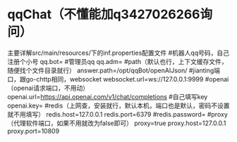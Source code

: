 # qqChat（不懂能加q3427026266询问）
主要详解src/main/resources/下的inf.properties配置文件
#机器人qq号码，自己注册个小号
qq.bot=
#管理员qq
qq.adm=
#path（默认也行，上下文缓存文件，随便找个文件目录就行）
answer.path=/opt/qqBot/openAIJson/
#jianting端口，跟go-chttp相同，websocket
websocket.url=ws://127.0.0.1:9999
#openai（openai请求端口，不用动）
openai.url=https://api.openai.com/v1/chat/completions
#自己填写key
openai.key=
#redis（上网查，安装就行，默认本机，端口也是默认，密码不设置就不用填写）
redis.host=127.0.0.1
redis.port=6379
#redis.password=
#proxy（代理软件端口，如果不用就改为false即可）
proxy=true
proxy.host=127.0.0.1
proxy.port=10809
